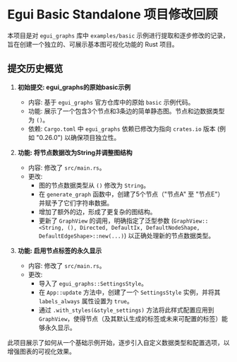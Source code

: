 # Egui Basic Standalone 项目修改回顾

本项目是对 `egui_graphs` 库中 `examples/basic` 示例进行提取和逐步修改的记录，旨在创建一个独立的、可展示基本图可视化功能的 Rust 项目。

## 提交历史概览

1.  **初始提交: egui_graphs的原始basic示例**
    *   内容: 基于 `egui_graphs` 官方仓库中的原始 `basic` 示例代码。
    *   功能: 展示了一个包含3个节点和3条边的简单静态图。节点和边数据类型为 `()`。
    *   依赖: `Cargo.toml` 中 `egui_graphs` 依赖已修改为指向 `crates.io` 版本 (例如 "0.26.0") 以确保项目独立性。

2.  **功能: 将节点数据改为String并调整图结构**
    *   内容: 修改了 `src/main.rs`。
    *   更改:
        *   图的节点数据类型从 `()` 修改为 `String`。
        *   在 `generate_graph` 函数中，创建了5个节点（"节点A" 至 "节点E"）并赋予了它们字符串数据。
        *   增加了额外的边，形成了更复杂的图结构。
        *   更新了 `GraphView` 的调用，明确指定了泛型参数 (`GraphView::<String, (), Directed, DefaultIx, DefaultNodeShape, DefaultEdgeShape>::new(...)`) 以正确处理新的节点数据类型。

3.  **功能: 启用节点标签的永久显示**
    *   内容: 修改了 `src/main.rs`。
    *   更改:
        *   导入了 `egui_graphs::SettingsStyle`。
        *   在 `App::update` 方法中，创建了一个 `SettingsStyle` 实例，并将其 `labels_always` 属性设置为 `true`。
        *   通过 `.with_styles(&style_settings)` 方法将此样式配置应用到 `GraphView`，使得节点（及其默认生成的标签或未来可配置的标签）能够永久显示。

此项目展示了如何从一个基础示例开始，逐步引入自定义数据类型和配置选项，以增强图表的可视化效果。